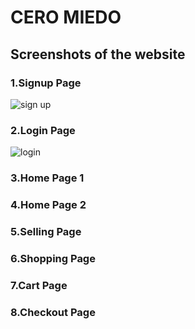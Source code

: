 # CERO MIEDO
## Screenshots of the website

### 1.Signup Page

![sign up](https://user-images.githubusercontent.com/62421629/78993317-169f4b00-7b5b-11ea-9ed2-2c6c5ecd760e.png)

### 2.Login Page

![login](https://user-images.githubusercontent.com/62421629/78993968-a5609780-7b5c-11ea-8c3a-b9d462e015af.png)

### 3.Home Page 1


### 4.Home Page 2


### 5.Selling Page


### 6.Shopping Page


### 7.Cart Page


### 8.Checkout Page
